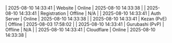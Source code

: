 | 2025-08-10 14:33:41 | Website | Online | 2025-08-10 14:33:38 |
| 2025-08-10 14:33:41 | Registration | Offline | N/A |
| 2025-08-10 14:33:41 | Auth Server | Online | 2025-08-10 14:33:38 |
| 2025-08-10 14:33:41 | Kezan (PvE) | Offline | 2025-08-03 17:58:02 |
| 2025-08-10 14:33:41 | Gurubashi (PvP) | Offline | N/A |
| 2025-08-10 14:33:41 | Cloudflare | Online | 2025-08-10 14:33:38 |
